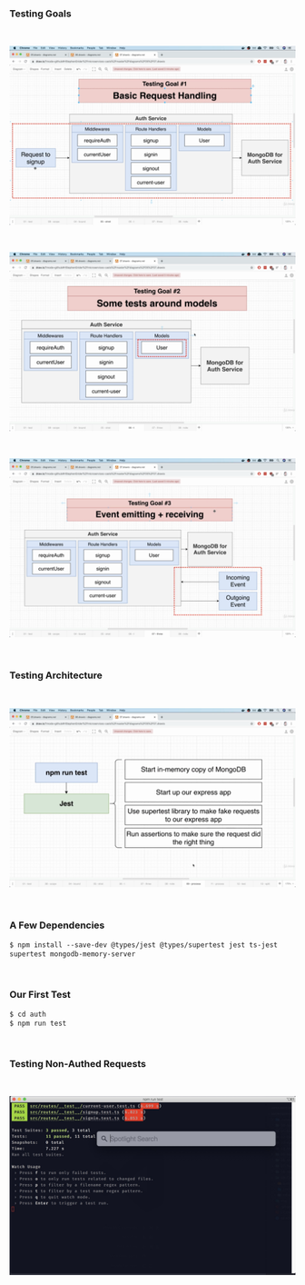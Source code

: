 ### Testing Goals

<br/>

![Application](/img/pic-10-01.png?raw=true)

<br/>

![Application](/img/pic-10-02.png?raw=true)

<br/>

![Application](/img/pic-10-03.png?raw=true)

<br/>

### Testing Architecture

<br/>

![Application](/img/pic-10-04.png?raw=true)

<br/>

### A Few Dependencies

    $ npm install --save-dev @types/jest @types/supertest jest ts-jest supertest mongodb-memory-server

<br/>

### Our First Test

    $ cd auth
    $ npm run test

<br/>

### Testing Non-Authed Requests

<br/>

![Application](/img/pic-10-05.jpg?raw=true)

<br/>